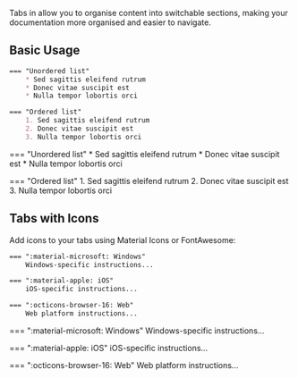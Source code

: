 <!-- ---
tags: 
    - MKDocs
    - tabs
--- -->

Tabs in allow you to organise content into switchable sections, making your documentation more organised and easier to navigate. 

## Basic Usage

```md
=== "Unordered list"
	* Sed sagittis eleifend rutrum
    * Donec vitae suscipit est
    * Nulla tempor lobortis orci

=== "Ordered list"
    1. Sed sagittis eleifend rutrum
    2. Donec vitae suscipit est
    3. Nulla tempor lobortis orci
```

=== "Unordered list"
	* Sed sagittis eleifend rutrum
    * Donec vitae suscipit est
    * Nulla tempor lobortis orci

=== "Ordered list"
    1. Sed sagittis eleifend rutrum
    2. Donec vitae suscipit est
    3. Nulla tempor lobortis orci

## Tabs with Icons

Add icons to your tabs using Material Icons or FontAwesome:

```md
=== ":material-microsoft: Windows"
    Windows-specific instructions...

=== ":material-apple: iOS"
    iOS-specific instructions...

=== ":octicons-browser-16: Web"
    Web platform instructions...
```

=== ":material-microsoft: Windows"
    Windows-specific instructions...

=== ":material-apple: iOS"
    iOS-specific instructions...

=== ":octicons-browser-16: Web"
    Web platform instructions...